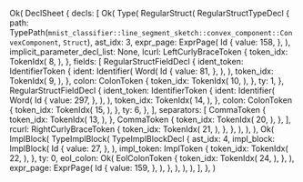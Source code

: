 Ok(
    DeclSheet {
        decls: [
            Ok(
                Type(
                    RegularStruct(
                        RegularStructTypeDecl {
                            path: TypePath(`mnist_classifier::line_segment_sketch::convex_component::ConvexComponent`, `Struct`),
                            ast_idx: 3,
                            expr_page: ExprPage(
                                Id {
                                    value: 158,
                                },
                            ),
                            implicit_parameter_decl_list: None,
                            lcurl: LeftCurlyBraceToken {
                                token_idx: TokenIdx(
                                    8,
                                ),
                            },
                            fields: [
                                RegularStructFieldDecl {
                                    ident_token: IdentifierToken {
                                        ident: Identifier(
                                            Word(
                                                Id {
                                                    value: 81,
                                                },
                                            ),
                                        ),
                                        token_idx: TokenIdx(
                                            9,
                                        ),
                                    },
                                    colon: ColonToken {
                                        token_idx: TokenIdx(
                                            10,
                                        ),
                                    },
                                    ty: 1,
                                },
                                RegularStructFieldDecl {
                                    ident_token: IdentifierToken {
                                        ident: Identifier(
                                            Word(
                                                Id {
                                                    value: 297,
                                                },
                                            ),
                                        ),
                                        token_idx: TokenIdx(
                                            14,
                                        ),
                                    },
                                    colon: ColonToken {
                                        token_idx: TokenIdx(
                                            15,
                                        ),
                                    },
                                    ty: 6,
                                },
                            ],
                            separators: [
                                CommaToken {
                                    token_idx: TokenIdx(
                                        13,
                                    ),
                                },
                                CommaToken {
                                    token_idx: TokenIdx(
                                        20,
                                    ),
                                },
                            ],
                            rcurl: RightCurlyBraceToken {
                                token_idx: TokenIdx(
                                    21,
                                ),
                            },
                        },
                    ),
                ),
            ),
            Ok(
                ImplBlock(
                    TypeImplBlock(
                        TypeImplBlockDecl {
                            ast_idx: 4,
                            impl_block: ImplBlock(
                                Id {
                                    value: 27,
                                },
                            ),
                            impl_token: ImplToken {
                                token_idx: TokenIdx(
                                    22,
                                ),
                            },
                            ty: 0,
                            eol_colon: Ok(
                                EolColonToken {
                                    token_idx: TokenIdx(
                                        24,
                                    ),
                                },
                            ),
                            expr_page: ExprPage(
                                Id {
                                    value: 159,
                                },
                            ),
                        },
                    ),
                ),
            ),
        ],
    },
)